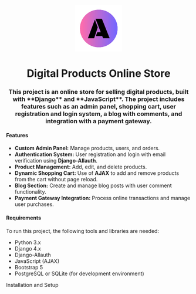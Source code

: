 <div align='center'>
<img src='./static/assets/img/logo1.png' alt='logo'  />
<h1>Digital Products Online Store</h1>
<h3>This project is an online store for selling digital products, built with **Django** and **JavaScript**. The project includes features such as an admin panel, shopping cart, user registration and login system, a blog with comments, and integration with a payment gateway.</h3>
</div>
<h4>Features</h4>

- **Custom Admin Panel:** Manage products, users, and orders.
- **Authentication System:** User registration and login with email verification using **Django-Allauth**.
- **Product Management:** Add, edit, and delete products.
- **Dynamic Shopping Cart:** Use of **AJAX** to add and remove products from the cart without page reload.
- **Blog Section:** Create and manage blog posts with user comment functionality.
- **Payment Gateway Integration:** Process online transactions and manage user purchases.

<h4>Requirements</h4>

To run this project, the following tools and libraries are needed:

- Python 3.x
- Django 4.x
- Django-Allauth
- JavaScript (AJAX)
- Bootstrap 5
- PostgreSQL or SQLite (for development environment)


Installation and Setup
